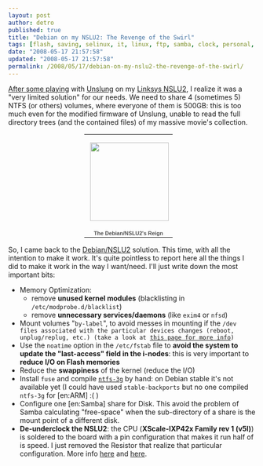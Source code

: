 ```yaml
---
layout: post
author: detro
published: true
title: "Debian on my NSLU2: The Revenge of the Swirl"
tags: [flash, saving, selinux, it, linux, ftp, samba, clock, personal, firmware, nas, hdd, memory, sharing, http, english, curiosity, nslu2, debian, optimization, unslung, hacking]
date: "2008-05-17 21:57:58"
updated: "2008-05-17 21:57:58"
permalink: /2008/05/17/debian-on-my-nslu2-the-revenge-of-the-swirl/
---
```


<a href="http://www.detronizator.org/2008/05/11/unslung-on-my-nslu2/">After some playing</a> with <a href="http://www.nslu2-linux.org/wiki/Unslung/HomePage">Unslung</a> on my <a href="http://www.google.com/search?hl=en&q=linksys+nslu2&btnG=Google+Search&meta=">Linksys NSLU2</a>, I realize it was a "very limited solution" for our needs. We need to share 4 (sometimes 5) NTFS (or others) volumes, where everyone of them is 500GB: this is too much even for the modified firmware of Unslung, unable to read the full directory trees (and the contained files) of my massive movie's collection.

<div align="center">
<table style="width:194px;"><tr><td align="center" style="height:194px;background:url(http://picasaweb.google.com/f/img/transparent_album_background.gif) no-repeat left"><a href="http://picasaweb.google.com/detronizator/TheDebianNSLU2SReign"><img src="http://lh6.ggpht.com/detronizator/SC9F6fE2BaE/AAAAAAAAA8I/oz-Ujfnmj9g/s160-c/TheDebianNSLU2SReign.jpg" width="160" height="160" style="margin:1px 0 0 4px;"/></a></td></tr><tr><td style="text-align:center;font-family:arial,sans-serif;font-size:11px"><a href="http://picasaweb.google.com/detronizator/TheDebianNSLU2SReign" style="color:#4D4D4D;font-weight:bold;text-decoration:none;">The Debian/NSL<wbr></wbr>U2&#39;s Reign</a></td></tr></table>
</div>

So, I came back to the <a href="http://www.nslu2-linux.org/wiki/Debian/HomePage">Debian/NSLU2</a> solution. This time, with all the intention to make it work.
It's quite pointless to report here all the things I did to make it work in the way I want/need. I'll just write down the most important bits:
<ul>
<li>Memory Optimization:
<ul>
<li>remove <strong>unused kernel modules</strong> (blacklisting in <code>/etc/modprobe.d/blacklist</code>)</li>
<li>remove <strong>unnecessary services/daemons</strong> (like <code>exim4</code> or <code>nfsd</code>)</li>
</ul>
</li>
<li>Mount volumes "<code>by-label</code>", to avoid messes in mounting if the <code>/dev</code><code> files associated with the particular devices changes (reboot, unplug/replug, etc.) (take a look at <a href="http://en.opensuse.org/NTFS">this page for more info</a>)</code></li>
<li>Use the <code>noatime</code> option in the <code>/etc/fstab</code> file to <strong>avoid the system to update the "last-access" field in the i-nodes</strong>: this is very important to <strong>reduce I/O on Flash memories</strong></li>
<li>Reduce the <strong>swappiness</strong> of the kernel (reduce the I/O)</li>
<li>Install <code>fuse</code> and compile <a href="http://www.ntfs-3g.org/"><code>ntfs-3g</code></a> by hand: on Debian stable it's not available yet (I could have used <code>stable-backports</code> but no one compiled <code>ntfs-3g</code> for [en:ARM] :( )</li>
<li>Configure one [en:Samba] share for Disk. This avoid the problem of Samba calculating "free-space" when the sub-directory of a share is the mount point of a different disk.</li>
<li><strong>De-underclock the NSLU2</strong>: the CPU (<strong>XScale-IXP42x Family rev 1 (v5l)</strong>) is soldered to the board with a pin configuration that makes it run half of is speed. I just removed the Resistor that realize that particular configuration. More info <a href="http://www.nslu2-linux.org/wiki/HowTo/OverClockTheSlug">here</a> and <a href="http://www.intel.com/design/network/manuals/252480.htm">here</a>.
</li>
</ul>
